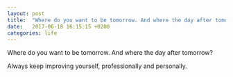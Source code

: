 ```yaml
---
layout: post
title:  "Where do you want to be tomorrow. And where the day after tomorrow?"
date:   2017-06-18 16:15:15 +0200
categories: life
---
```


Where do you want to be tomorrow. And where the day after tomorrow?

Always keep improving yourself, professionally and personally. 